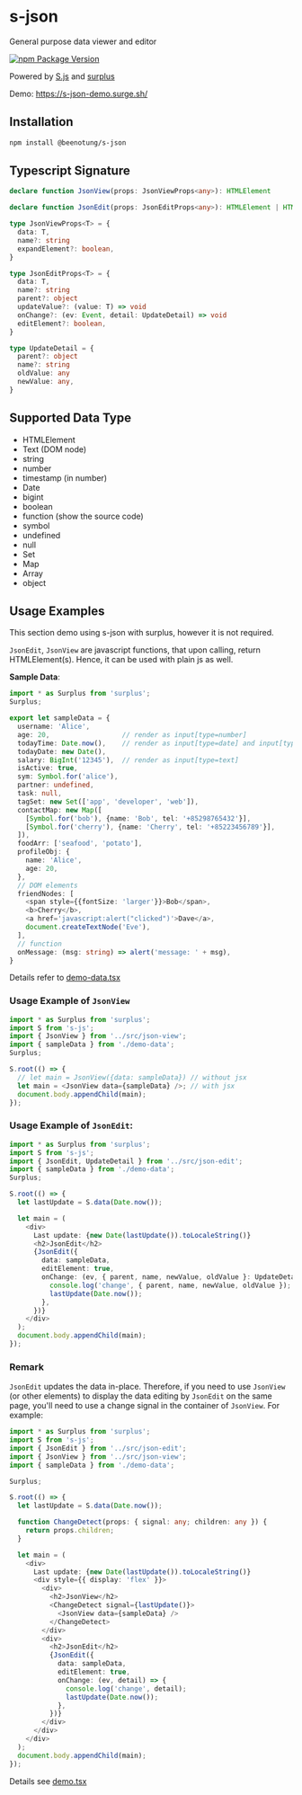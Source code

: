 # s-json
General purpose data viewer and editor

[![npm Package Version](https://img.shields.io/npm/v/@beenotung/s-json.svg?maxAge=2592000)](https://www.npmjs.com/package/@beenotung/s-json)

Powered by
[S.js](https://github.com/adamhaile/S)
and
[surplus](https://github.com/adamhaile/surplus)

Demo: https://s-json-demo.surge.sh/

## Installation
```bash
npm install @beenotung/s-json
```

## Typescript Signature
```typescript
declare function JsonView(props: JsonViewProps<any>): HTMLElement

declare function JsonEdit(props: JsonEditProps<any>): HTMLElement | HTMLElement[]

type JsonViewProps<T> = {
  data: T,
  name?: string
  expandElement?: boolean,
}

type JsonEditProps<T> = {
  data: T,
  name?: string
  parent?: object
  updateValue?: (value: T) => void
  onChange?: (ev: Event, detail: UpdateDetail) => void
  editElement?: boolean,
}

type UpdateDetail = {
  parent?: object
  name?: string
  oldValue: any
  newValue: any,
}
```

## Supported Data Type
  + HTMLElement
  + Text (DOM node)
  + string
  + number
  + timestamp (in number)
  + Date
  + bigint
  + boolean
  + function (show the source code)
  + symbol
  + undefined
  + null
  + Set
  + Map
  + Array
  + object

## Usage Examples

This section demo using s-json with surplus, however it is not required.

`JsonEdit`, `JsonView` are javascript functions, that upon calling, return HTMLElement(s).
Hence, it can be used with plain js as well.

**Sample Data**:
```typescript jsx
import * as Surplus from 'surplus';
Surplus;

export let sampleData = {
  username: 'Alice',
  age: 20,                  // render as input[type=number]
  todayTime: Date.now(),    // render as input[type=date] and input[type=time]
  todayDate: new Date(),
  salary: BigInt('12345'),  // render as input[type=text]
  isActive: true,
  sym: Symbol.for('alice'),
  partner: undefined,
  task: null,
  tagSet: new Set(['app', 'developer', 'web']),
  contactMap: new Map([
    [Symbol.for('bob'), {name: 'Bob', tel: '+85298765432'}],
    [Symbol.for('cherry'), {name: 'Cherry', tel: '+85223456789'}],
  ]),
  foodArr: ['seafood', 'potato'],
  profileObj: {
    name: 'Alice',
    age: 20,
  },
  // DOM elements
  friendNodes: [
    <span style={{fontSize: 'larger'}}>Bob</span>,
    <b>Cherry</b>,
    <a href='javascript:alert("clicked")'>Dave</a>,
    document.createTextNode('Eve'),
  ],
  // function
  onMessage: (msg: string) => alert('message: ' + msg),
}
```
Details refer to [demo-data.tsx](./demo/demo-data.tsx)

### Usage Example of `JsonView`
```typescript jsx
import * as Surplus from 'surplus';
import S from 's-js';
import { JsonView } from '../src/json-view';
import { sampleData } from './demo-data';
Surplus;

S.root(() => {
  // let main = JsonView({data: sampleData}) // without jsx
  let main = <JsonView data={sampleData} />; // with jsx
  document.body.appendChild(main);
});
```

### Usage Example of `JsonEdit`:
```typescript
import * as Surplus from 'surplus';
import S from 's-js';
import { JsonEdit, UpdateDetail } from '../src/json-edit';
import { sampleData } from './demo-data';
Surplus;

S.root(() => {
  let lastUpdate = S.data(Date.now());

  let main = (
    <div>
      Last update: {new Date(lastUpdate()).toLocaleString()}
      <h2>JsonEdit</h2>
      {JsonEdit({
        data: sampleData,
        editElement: true,
        onChange: (ev, { parent, name, newValue, oldValue }: UpdateDetail) => {
          console.log('change', { parent, name, newValue, oldValue });
          lastUpdate(Date.now());
        },
      })}
    </div>
  );
  document.body.appendChild(main);
});
```

### Remark
`JsonEdit` updates the data in-place. Therefore, if you need to use `JsonView` (or other elements) to display the data editing by `JsonEdit` on the same page, you'll need to use a change signal in the container of `JsonView`. For example:
```typescript jsx
import * as Surplus from 'surplus';
import S from 's-js';
import { JsonEdit } from '../src/json-edit';
import { JsonView } from '../src/json-view';
import { sampleData } from './demo-data';

Surplus;

S.root(() => {
  let lastUpdate = S.data(Date.now());

  function ChangeDetect(props: { signal: any; children: any }) {
    return props.children;
  }

  let main = (
    <div>
      Last update: {new Date(lastUpdate()).toLocaleString()}
      <div style={{ display: 'flex' }}>
        <div>
          <h2>JsonView</h2>
          <ChangeDetect signal={lastUpdate()}>
            <JsonView data={sampleData} />
          </ChangeDetect>
        </div>
        <div>
          <h2>JsonEdit</h2>
          {JsonEdit({
            data: sampleData,
            editElement: true,
            onChange: (ev, detail) => {
              console.log('change', detail);
              lastUpdate(Date.now());
            },
          })}
        </div>
      </div>
    </div>
  );
  document.body.appendChild(main);
});
```

Details see [demo.tsx](./demo/demo.tsx)

